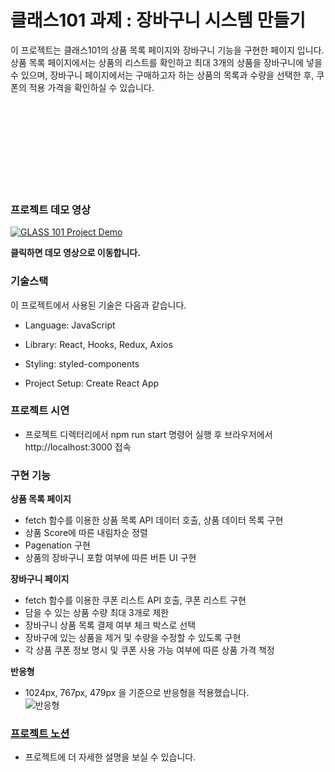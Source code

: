 # 클래스101 과제 : 장바구니 시스템 만들기
이 프로젝트는 클래스101의 상품 목록 페이지와 장바구니 기능을 구현한 페이지 입니다. <br>
상품 목록 페이지에서는 상품의 리스트를 확인하고 최대 3개의 상품을 장바구니에 넣을 수 있으며, 장바구니 페이지에서는 구매하고자 하는 상품의 목록과 수량을 선택한 후, 쿠폰의 적용 가격을 확인하실 수 있습니다. 

 <br></br>
 <br></br>
 <br></br>
 <br></br>
### 프로젝트 데모 영상
[![GLASS 101 Project Demo](https://images.velog.io/images/carminchameleon/post/d5485be1-dc83-40cf-88a9-c2899b638e79/image.png
)](https://youtu.be/INNFL6JMFIs)

**클릭하면 데모 영상으로 이동합니다.**

### 기술스택
이 프로젝트에서 사용된 기술은 다음과 같습니다.

- Language: JavaScript
- Library: React, Hooks, Redux, Axios
- Styling: styled-components

- Project Setup: Create React App

### 프로젝트 시연
- 프로젝트 디렉터리에서 npm run start 명령어 실행 후 브라우저에서 http://localhost:3000 접속

### 구현 기능

**상품 목록 페이지**

- fetch 함수를 이용한 상품 목록 API 데이터 호출, 상품 데이터 목록 구현
- 상품 Score에 따른 내림차순 정렬
- Pagenation 구현
- 상품의 장바구니 포함 여부에 따른 버튼 UI 구현

**장바구니 페이지**
- fetch 함수를 이용한 쿠폰 리스트 API 호출, 쿠폰 리스트 구현
- 담을 수 있는 상품 수량 최대 3개로 제한
- 장바구니 상품 목록 결제 여부 체크 박스로 선택
- 장바구에 있는 상품을 제거 및 수량을 수정할 수 있도록 구현
- 각 상품 쿠폰 정보 명시 및 쿠폰 사용 가능 여부에 따른 상품 가격 책정

**반응형**

- 1024px, 767px, 479px 을 기준으로 반응형을 적용했습니다.  
![반응형](https://images.velog.io/images/carminchameleon/post/0993bd3e-c3b1-415d-864f-f8454755194a/image.png)


### [프로젝트 노션](https://www.notion.so/carminido/101-89228e37b23c44cdb2a709824822bc69)
- 프로젝트에 더 자세한 설명을 보실 수 있습니다.
